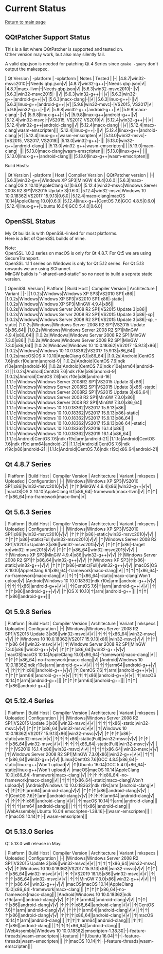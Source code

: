 # Current Status

[Return to main page](index.md)

## QQtPatcher Support Status

This is a list where QQtPatcher is supported and tested on.  
Other version may work, but also may silently fail.

A valid qbp.json is needed for patching Qt 4 Series since `qmake -query` don't output the makespec.

| Qt Version | -platform | -xplatform | Notes | Tested |
|-|
|4.8.7|win32-msvc2010|-|Needs qbp.json|√|
|4.8.7|win32-g++|-|Needs qbp.json|√|
|4.8.7|macx-llvm|-|Needs qbp.json|√|
|5.6.3|win32-msvc2010|-||√|
|5.6.3|win32-msvc2015|-||√|
|5.6.3|win32-g++|-||√|
|5.6.3|win32-g++|android-g++||√|
|5.6.3|macx-clang|-||√|
|5.6.3|linux-g++|-||√|
|5.6.3|linux-g++|android-g++||√|
|5.9.8|win32-msvc|-|VS2015, VS2017|√|
|5.9.8|win32-g++|-||√|
|5.9.8|win32-g++|android-g++||√|
|5.9.8|macx-clang|-||√|
|5.9.8|linux-g++|-||√|
|5.9.8|linux-g++|android-g++||√|
|5.12.4|win32-msvc|-|VS2015, VS2017, VS2019|√|
|5.12.4|win32-g++|-||√|
|5.12.4|win32-g++|android-clang||√|
|5.12.4|macx-clang|-||√|
|5.12.4|macx-clang|wasm-emscripten|||
|5.12.4|linux-g++|-||√|
|5.12.4|linux-g++|android-clang||√|
|5.12.4|linux-g++|wasm-emscripten||√|
|5.13.0|win32-msvc|-|VS2015, VS2017, VS2019||
|5.13.0|win32-g++|-|||
|5.13.0|win32-g++|android-clang|||
|5.13.0|win32-g++|wasm-emscripten|||
|5.13.0|macx-clang|-|||
|5.13.0|macx-clang|wasm-emscripten|||
|5.13.0|linux-g++|-|||
|5.13.0|linux-g++|android-clang|||
|5.13.0|linux-g++|wasm-emscripten|||

Build Hosts:

| Qt Version | -platform | Host | Compiler Version | QQtPatcher version |
|-|
|5.6.3|win32-g++|Windows XP SP3|MinGW 4.9.4|0.6.0|
|5.6.3|macx-clang|OS X 10.10|AppleClang 6.1|0.6.0|
|5.12.4|win32-msvc|Windows Server 2008 R2 SP1|VS2015 Update 3|0.6.0|
|5.12.4|win32-msvc|Windows 10 10.0.18362|VS2017 15.9.13|0.6.0|
|5.12.4|macx-clang|macOS 10.14|AppleClang 10.0|0.6.0|
|5.12.4|linux-g++|CentOS 7.6|GCC 4.8.5|0.6.0|
|5.12.4|linux-g++|Ubuntu 16.04|GCC 5.4.0|0.6.0|

## OpenSSL Status

My Qt builds is with OpenSSL-linked for most platforms.  
Here is a list of OpenSSL builds of mine.

Note:   
OpenSSL 1.0.2 series on macOS is only for Qt 4.8.7. For Qt5 we are using SecureTransport.  
OpenSSL 1.1.1 series on Windows is only for Qt 5.12 series. For Qt 5.13 onwards we are using SChannel.  
MinGW builds is "-shared-and-static" so no need to build a seprate static version.

| OpenSSL Version | Platform | Build Host | Compiler Version | Architecture | Variant |
|-|
|1.0.2s|Windows|Windows XP SP3|VS2010 SP1|x86||
|1.0.2s|Windows|Windows XP SP3|VS2010 SP1|x86|-static|
|1.0.2s|Windows|Windows XP SP3|MinGW 4.9.4|x86||
|1.0.2s|Windows|Windows Server 2008 R2 SP1|VS2015 Update 3|x86||
|1.0.2s|Windows|Windows Server 2008 R2 SP1|VS2015 Update 3|x86|-xp|
|1.0.2s|Windows|Windows Server 2008 R2 SP1|VS2015 Update 3|x86|-xp, -static|
|1.0.2s|Windows|Windows Server 2008 R2 SP1|VS2015 Update 3|x86_64||
|1.0.2s|Windows|Windows Server 2008 R2 SP1|MinGW 4.9.4|x86_64||
|1.0.2s|Windows|Windows Server 2008 R2 SP1|MinGW 7.3.0|x86||
|1.0.2s|Windows|Windows Server 2008 R2 SP1|MinGW 7.3.0|x86_64||
|1.0.2s|Windows|Windows 10 10.0.18362|VS2017 15.9.13|x86||
|1.0.2s|Windows|Windows 10 10.0.18362|VS2017 15.9.13|x86_64||
|1.0.2s|macOS|OS X 10.10|AppleClang 6.1|x86_64||
|1.0.2s|Android|CentOS 7.6|ndk r10e|arm|android-9|
|1.0.2s|Android|CentOS 7.6|ndk r10e|arm|android-16|
|1.0.2s|Android|CentOS 7.6|ndk r10e|arm64|android-21|
|1.0.2s|Android|CentOS 7.6|ndk r10e|x86|android-9|
|1.0.2s|Android|CentOS 7.6|ndk r10e|x86|android-16|
|1.1.1c|Windows|Windows Server 2008R2 SP1|VS2015 Update 3|x86||
|1.1.1c|Windows|Windows Server 2008R2 SP1|VS2015 Update 3|x86|-static|
|1.1.1c|Windows|Windows Server 2008R2 SP1|VS2015 Update 3|x86_64||
|1.1.1c|Windows|Windows Server 2008 R2 SP1|MinGW 7.3.0|x86||
|1.1.1c|Windows|Windows Server 2008 R2 SP1|MinGW 7.3.0|x86_64||
|1.1.1c|Windows|Windows 10 10.0.18362|VS2017 15.9.13|x86||
|1.1.1c|Windows|Windows 10 10.0.18362|VS2017 15.9.13|x86|-static|
|1.1.1c|Windows|Windows 10 10.0.18362|VS2017 15.9.13|x86_64||
|1.1.1c|Windows|Windows 10 10.0.18362|VS2017 15.9.13|x86_64|-static|
|1.1.1c|Windows|Windows 10 10.0.18362|VS2019 16.1.4|x86||
|1.1.1c|Windows|Windows 10 10.0.18362|VS2019 16.1.4|x86_64||
|1.1.1c|Android|CentOS 7.6|ndk r19c|arm|android-21|
|1.1.1c|Android|CentOS 7.6|ndk r19c|arm64|android-21|
|1.1.1c|Android|CentOS 7.6|ndk r19c|x86|android-21|
|1.1.1c|Android|CentOS 7.6|ndk r19c|x86_64|android-21|


## Qt 4.8.7 Series

| Platform | Build Host | Compiler Version | Architecture | Variant | mkspecs | Uploaded | Configuration |
|-|
|Windows|Windows XP SP3|VS2010 SP1|x86||win32-msvc2010|√|√|
|↑|↑|MinGW 4.9.4|x86||win32-g++|√|√|
|macOS|OS X 10.10|AppleClang 6.1|x86_64|-framework|macx-llvm||√|
|↑|↑|↑|x86_64|-no-framework|macx-llvm||√|

## Qt 5.6.3 Series

| Platform | Build Host | Compiler Version | Architecture | Variant | mkspecs | Uploaded | Configuration |
|-|
|Windows|Windows XP SP3|VS2010 SP1|x86||win32-msvc2010|√|√|
|↑|↑|↑|x86|-static|win32-msvc2010|√|√|
|↑|↑|↑|x86|-static(Full)|win32-msvc2010|√|√|
|↑|Windows Server 2008 R2 SP1|VS2015 Update 3|x86||win32-msvc2015|√|√|
|↑|↑|↑|x86|-target xp|win32-msvc2015|√|√|
|↑|↑|↑|x86_64||win32-msvc2015|√|√|
|↑|Windows XP SP3|MinGW 4.9.4|x86||win32-g++|√|√|
|↑|Windows Server 2008 R2 SP1|↑|x86_64||win32-g++|√|√|
|↑|Windows XP SP3|↑|x86|-static|win32-g++|√|√|
|↑|↑|↑|x86|-static(Full)|win32-g++|√|√|
|macOS|OS X 10.10|AppleClang 6.1|x86_64|-framework|macx-clang||√|
|↑|↑|↑|x86_64|-no-framework|macx-clang||√|
|↑|↑|↑|x86_64|-static|macx-clang|Won't upload|√|
|Android|Windows 10 10.0.18362|ndk r10e|arm||android-g++|√|√|
|↑|↑|↑|x86||android-g++|√|√|
|↑|CentOS 7.6|↑|arm||android-g++|√|√|
|↑|↑|↑|x86||android-g++|√|√|
|↑|OS X 10.10|↑|arm||android-g++|||
|↑|↑|↑|x86||android-g++|||

## Qt 5.9.8 Series

| Platform | Build Host |  Compiler Version | Architecture | Variant | mkspecs | Uploaded | Configuration |
|-|
|Windows|Windows Server 2008 R2 SP1|VS2015 Update 3|x86||win32-msvc|√|√|
|↑|↑|↑|x86_64||win32-msvc|√|√|
|↑|Windows 10 10.0.18362|VS2017 15.9.13|x86||win32-msvc|√|√|
|↑|↑|↑|x86_64||win32-msvc|√|√|
|↑|Windows Server 2008 R2 SP1|MinGW 7.3.0|x86||win32-g++|√|√|
|↑|↑|↑|x86_64||win32-g++|√|√|
|macOS|macOS 10.14|AppleClang 10.0|x86_64|-framework|macx-clang||√|
|↑|↑|↑|x86_64|-no-framework|macx-clang||√|
|Android|Windows 10 10.0.18362|ndk r10e|arm||android-g++|√|√|
|↑|↑|↑|arm64||android-g++|√|√|
|↑|↑|↑|x86||android-g++|√|√|
|↑|CentOS 7.6|↑|arm||android-g++|√|√|
|↑|↑|↑|arm64||android-g++|√|√|
|↑|↑|↑|x86||android-g++|√|√|
|↑|macOS 10.14|↑|arm||android-g++|||
|↑|↑|↑|arm64||android-g++|||
|↑|↑|↑|x86||android-g++|||

## Qt 5.12.4 Series

| Platform | Build Host |  Compiler Version | Architecture | Variant | mkspecs | Uploaded | Configuration |
|-|
|Windows|Windows Server 2008 R2 SP1|VS2015 Update 3|x86||win32-msvc|√|√|
|↑|↑|↑|x86|-static|win32-msvc|√|√|
|↑|↑|↑|x86_64||win32-msvc|√|√|
|↑|Windows 10 10.0.18362|VS2017 15.9.13|x86||win32-msvc|√|√|
|↑|↑|↑|x86|-static|win32-msvc|√|√|
|↑|↑|↑|x86|-static(Full)|win32-msvc|√|√|
|↑|↑|↑|x86_64||win32-msvc|√|√|
|↑|↑|↑|x86_64|-static(Full)|win32-msvc|√|√|
|↑|↑|VS2019 16.1.4|x86||win32-msvc|√|√|
|↑|↑|↑|x86_64||win32-msvc|√|√|
|↑|Windows Server 2008 R2 SP1|MinGW 7.3.0|x86||win32-g++|√|√|
|↑|↑|↑|x86_64||win32-g++|√|√|
|Linux|CentOS 7.6|GCC 4.8.5|x86_64|-static|linux-g++|Won't upload|√|
|↑|Ubuntu 16.04|GCC 5.4.0|x86_64|-static|linux-g++|Won't upload|√|
|macOS|macOS 10.14|AppleClang 10.0|x86_64|-framework|macx-clang||√|
|↑|↑|↑|x86_64|-no-framework|macx-clang||√|
|↑|↑|↑|x86_64|-static|macx-clang|Won't upload|√|
|Android|Windows 10 10.0.18362|ndk r19c|arm||android-clang|√|√|
|↑|↑|↑|arm64||android-clang|√|√|
|↑|↑|↑|x86||android-clang|√|√|
|↑|CentOS 7.6|↑|arm||android-clang|√|√|
|↑|↑|↑|arm64||android-clang|√|√|
|↑|↑|↑|x86||android-clang|√|√|
|↑|macOS 10.14|↑|arm||android-clang|||
|↑|↑|↑|arm64||android-clang|||
|↑|↑|↑|x86||android-clang|||
|WebAssembly|Ubuntu 16.04|emscripten-1.38.16|-||wasm-emscripten|||
|↑|macOS 10.14|↑|-||wasm-emscripten|||

## Qt 5.13.0 Series

Qt 5.13.0 will release in May.

| Platform | Build Host |  Compiler Version | Architecture | Variant | mkspecs | Uploaded | Configuration |
|-|
|Windows|Windows Server 2008 R2 SP1|VS2015 Update 3|x86||win32-msvc|√|√|
|↑|↑|↑|x86_64||win32-msvc|√|√|
|↑|Windows 10 10.0.18362|VS2017 15.9.13|x86||win32-msvc|√|√|
|↑|↑|↑|x86_64||win32-msvc|√|√|
|↑|↑|VS2019 16.1.5|x86||win32-msvc|√|√|
|↑|↑|↑|x86_64||win32-msvc|√|√|
|↑|↑|MinGW 7.3.0|x86||win32-g++|√|√|
|↑|↑|↑|x86_64||win32-g++|√|√|
|macOS|macOS 10.14|AppleClang 10.0|x86_64|-framework|macx-clang|||
|↑|↑|↑|x86_64|-no-framework|macx-clang|||
|Android|Windows 10 10.0.18362|ndk r19c|arm||android-clang|√|√|
|↑|↑|↑|arm64||android-clang|√|√|
|↑|↑|↑|x86||android-clang|√|√|
|↑|↑|↑|x86_64||android-clang|√|√|
|↑|CentOS 7.6|↑|arm||android-clang|√|√|
|↑|↑|↑|arm64||android-clang|√|√|
|↑|↑|↑|x86||android-clang|√|√|
|↑|↑|↑|x86_64||android-clang|√|√|
|↑|macOS 10.14|↑|arm||android-clang|||
|↑|↑|↑|arm64||android-clang|||
|↑|↑|↑|x86||android-clang|||
|↑|↑|↑|x86_64||android-clang|||
|WebAssembly|Windows 10 10.0.18362|emscripten-1.38.30|-|-feature-threads|wasm-emscripten||-feature|
|↑|Ubuntu 16.04|↑|-|-feature-threads|wasm-emscripten|||
|↑|macOS 10.14|↑|-|-feature-threads|wasm-emscripten|||

